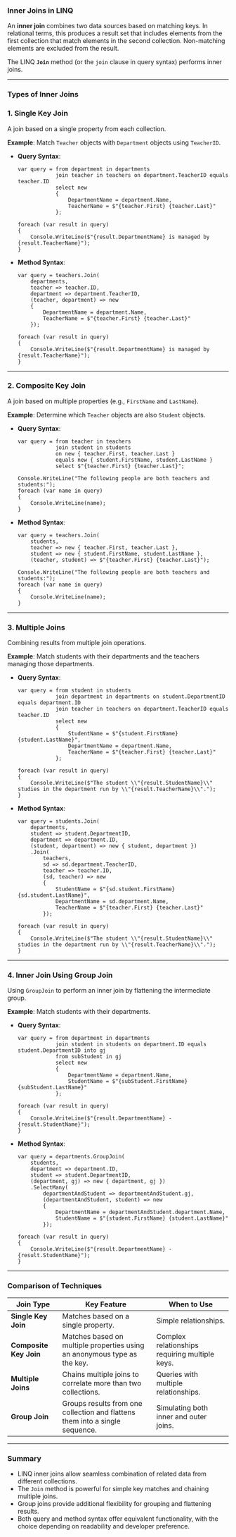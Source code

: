 ### **Inner Joins in LINQ**

An **inner join** combines two data sources based on matching keys. In relational terms, this produces a result set that
includes elements from the first collection that match elements in the second collection. Non-matching elements are
excluded from the result.

The LINQ **`Join`** method (or the `join` clause in query syntax) performs inner joins.

---

### **Types of Inner Joins**

### **1\. Single Key Join**

A join based on a single property from each collection.

**Example**: Match `Teacher` objects with `Department` objects using `TeacherID`.

- **Query Syntax**:

  ```
  var query = from department in departments
              join teacher in teachers on department.TeacherID equals teacher.ID
              select new
              {
                  DepartmentName = department.Name,
                  TeacherName = $"{teacher.First} {teacher.Last}"
              };

  foreach (var result in query)
  {
      Console.WriteLine($"{result.DepartmentName} is managed by {result.TeacherName}");
  }

  ```

- **Method Syntax**:

  ```
  var query = teachers.Join(
      departments,
      teacher => teacher.ID,
      department => department.TeacherID,
      (teacher, department) => new
      {
          DepartmentName = department.Name,
          TeacherName = $"{teacher.First} {teacher.Last}"
      });

  foreach (var result in query)
  {
      Console.WriteLine($"{result.DepartmentName} is managed by {result.TeacherName}");
  }

  ```

---

### **2\. Composite Key Join**

A join based on multiple properties (e.g., `FirstName` and `LastName`).

**Example**: Determine which `Teacher` objects are also `Student` objects.

- **Query Syntax**:

  ```
  var query = from teacher in teachers
              join student in students
              on new { teacher.First, teacher.Last }
              equals new { student.FirstName, student.LastName }
              select $"{teacher.First} {teacher.Last}";

  Console.WriteLine("The following people are both teachers and students:");
  foreach (var name in query)
  {
      Console.WriteLine(name);
  }

  ```

- **Method Syntax**:

  ```
  var query = teachers.Join(
      students,
      teacher => new { teacher.First, teacher.Last },
      student => new { student.FirstName, student.LastName },
      (teacher, student) => $"{teacher.First} {teacher.Last}");

  Console.WriteLine("The following people are both teachers and students:");
  foreach (var name in query)
  {
      Console.WriteLine(name);
  }

  ```

---

### **3\. Multiple Joins**

Combining results from multiple join operations.

**Example**: Match students with their departments and the teachers managing those departments.

- **Query Syntax**:

  ```
  var query = from student in students
              join department in departments on student.DepartmentID equals department.ID
              join teacher in teachers on department.TeacherID equals teacher.ID
              select new
              {
                  StudentName = $"{student.FirstName} {student.LastName}",
                  DepartmentName = department.Name,
                  TeacherName = $"{teacher.First} {teacher.Last}"
              };

  foreach (var result in query)
  {
      Console.WriteLine($"The student \\"{result.StudentName}\\" studies in the department run by \\"{result.TeacherName}\\".");
  }

  ```

- **Method Syntax**:

  ```
  var query = students.Join(
      departments,
      student => student.DepartmentID,
      department => department.ID,
      (student, department) => new { student, department })
      .Join(
          teachers,
          sd => sd.department.TeacherID,
          teacher => teacher.ID,
          (sd, teacher) => new
          {
              StudentName = $"{sd.student.FirstName} {sd.student.LastName}",
              DepartmentName = sd.department.Name,
              TeacherName = $"{teacher.First} {teacher.Last}"
          });

  foreach (var result in query)
  {
      Console.WriteLine($"The student \\"{result.StudentName}\\" studies in the department run by \\"{result.TeacherName}\\".");
  }

  ```

---

### **4\. Inner Join Using Group Join**

Using `GroupJoin` to perform an inner join by flattening the intermediate group.

**Example**: Match students with their departments.

- **Query Syntax**:

  ```
  var query = from department in departments
              join student in students on department.ID equals student.DepartmentID into gj
              from subStudent in gj
              select new
              {
                  DepartmentName = department.Name,
                  StudentName = $"{subStudent.FirstName} {subStudent.LastName}"
              };

  foreach (var result in query)
  {
      Console.WriteLine($"{result.DepartmentName} - {result.StudentName}");
  }

  ```

- **Method Syntax**:

  ```
  var query = departments.GroupJoin(
      students,
      department => department.ID,
      student => student.DepartmentID,
      (department, gj) => new { department, gj })
      .SelectMany(
          departmentAndStudent => departmentAndStudent.gj,
          (departmentAndStudent, student) => new
          {
              DepartmentName = departmentAndStudent.department.Name,
              StudentName = $"{student.FirstName} {student.LastName}"
          });

  foreach (var result in query)
  {
      Console.WriteLine($"{result.DepartmentName} - {result.StudentName}");
  }

  ```

---

### **Comparison of Techniques**

| **Join Type**          | **Key Feature**                                                              | **When to Use**                                |
| ---------------------- | ---------------------------------------------------------------------------- | ---------------------------------------------- |
| **Single Key Join**    | Matches based on a single property.                                          | Simple relationships.                          |
| **Composite Key Join** | Matches based on multiple properties using an anonymous type as the key.     | Complex relationships requiring multiple keys. |
| **Multiple Joins**     | Chains multiple joins to correlate more than two collections.                | Queries with multiple relationships.           |
| **Group Join**         | Groups results from one collection and flattens them into a single sequence. | Simulating both inner and outer joins.         |

---

### **Summary**

- LINQ inner joins allow seamless combination of related data from different collections.
- The `Join` method is powerful for simple key matches and chaining multiple joins.
- Group joins provide additional flexibility for grouping and flattening results.
- Both query and method syntax offer equivalent functionality, with the choice depending on readability and developer
  preference.
